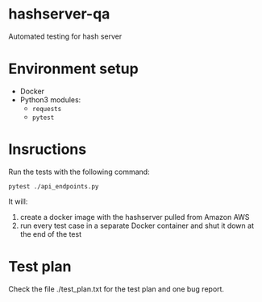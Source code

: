 # hashserver-qa

Automated testing for hash server

# Environment setup

* Docker
* Python3 modules:
  - `requests`
  - `pytest`
  
# Insructions

Run the tests with the following command: 

```
pytest ./api_endpoints.py 
```

It will:
1. create a docker image with the hashserver pulled from Amazon AWS
2. run every test case in a separate Docker container and shut it down at the end of the test


# Test plan

Check the file ./test_plan.txt for the test plan and one bug report.
